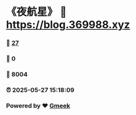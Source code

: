 # 《夜航星》 :link: https://blog.369988.xyz 
### :page_facing_up: [27](https://blog.369988.xyz/tag.html) 
### :speech_balloon: 0 
### :hibiscus: 8004 
### :alarm_clock: 2025-05-27 15:18:09 
### Powered by :heart: [Gmeek](https://github.com/Meekdai/Gmeek)
